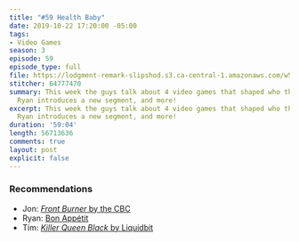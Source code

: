 ```yaml
---
title: "#59 Health Baby"
date: 2019-10-22 17:20:00 -05:00
tags:
- Video Games
season: 3
episode: 59
episode_type: full
file: https://lodgment-remark-slipshod.s3.ca-central-1.amazonaws.com/w59+edit.mp3
stitcher: 64777470
summary: This week the guys talk about 4 video games that shaped who they are today,
  Ryan introduces a new segment, and more!
excerpt: This week the guys talk about 4 video games that shaped who they are today,
  Ryan introduces a new segment, and more!
duration: '59:04'
length: 56713636
comments: true
layout: post
explicit: false
---
```


### Recommendations
- Jon: [*Front Burner* by the CBC](https://open.spotify.com/show/1qL9keKtruUmZ1hPkhHZL1?si=nn1iPZj0Q7y5jTsbblv8aA)
- Ryan: [Bon Appétit](https://www.youtube.com/user/BonAppetitDotCom)
- Tim: [*Killer Queen Black* by Liquidbit](http://www.killerqueenblack.com)
